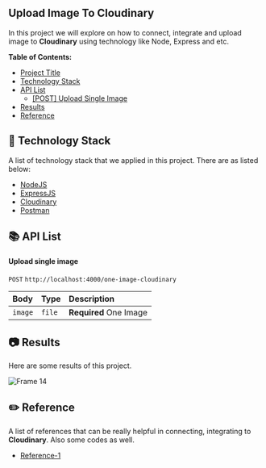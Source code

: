 ## Upload Image To Cloudinary
In this project we will explore on how to connect, integrate and upload image to **Cloudinary** using technology like Node, Express and etc.


**Table of Contents:**
- [Project Title](#upload-image-to-cloudinary)
- [Technology Stack](#-technology-stack)
- [API List](#-api-list)
  - [[POST] Upload Single Image](#upload-single-image)
- [Results](#-results) 
- [Reference](#%EF%B8%8F-reference) 

## 🚀 Technology Stack
A list of technology stack that we applied in this project. There are as listed below:
- [NodeJS](https://nodejs.org/en/)
- [ExpressJS](https://expressjs.com/)
- [Cloudinary](https://cloudinary.com/)
- [Postman](https://postman.com/)


## 📚 API List
#### Upload single image

`POST` `http://localhost:4000/one-image-cloudinary`

| Body | Type     | Description                |
| :-------- | :------- | :------------------------- |
| `image` | `file` | **Required** One Image |

## 📷 Results
Here are some results of this project.


![Frame 14](https://user-images.githubusercontent.com/92319348/196485724-c90e0e8f-c23b-450c-890a-2dea07607652.png)

## ✏️ Reference 
A list of references that can be really helpful in connecting, integrating to **Cloudinary**. Also some codes as well.
- [Reference-1](https://www.topcoder.com/thrive/articles/using-cloudinary-for-image-storage-with-express)
